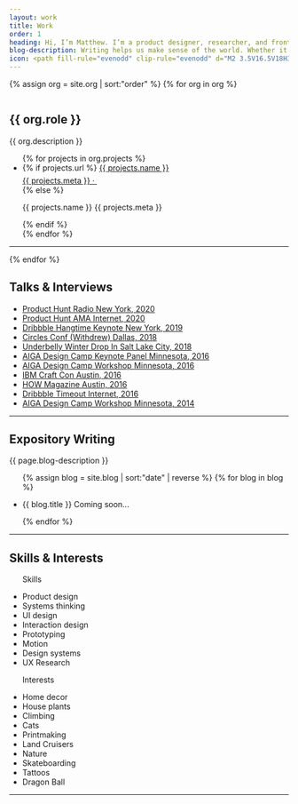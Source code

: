 ```yaml
---
layout: work
title: Work
order: 1
heading: Hi, I’m Matthew. I’m a product designer, researcher, and front-end engineer.
blog-description: Writing helps us make sense of the world. Whether it’s the beginning of an idea, technical documentation, or a good old fashioned story, written language is the first step towards shared understanding. I like to write about work, life, and the interesting bits in between.
icon: <path fill-rule="evenodd" clip-rule="evenodd" d="M2 3.5V16.5V18H3.5H16.5H18V16.5V12H16.5V16.5H3.5V3.5H8V2H3.5H2V3.5ZM16.5 2H12V3.5H15.4394L7.46973 11.4697L8.53039 12.5303L16.5 4.56072V8H18V3.5V2H16.5Z" fill="black" fill-opacity="0.5"/>
---
```


{% assign org = site.org | sort:"order" %}
{% for org in org %}
<article class="c-work">
  <img class="c-work__image" src="..{{ org.logo }}" alt="">
  <div class="c-work__body">
    <h2>{{ org.role }}</h2>
    <p class="c-work__description">{{ org.description }}</p>
    <ul class="c-work__project-list">
      {% for projects in org.projects %}
      <li class="c-work__project">
        {% if projects.url %}
        <a class="c-work__link" href="{{ projects.url }}" target="_blank">{{ projects.name }}
          <div class="c-work__meta">
            <span>{{ projects.meta }}</span>
            <span class="c-work__meta-middot">&middot;</span>
            <svg class="c-work__meta-icon" width="20" height="20" viewBox="0 0 20 20" fill="none" xmlns="http://www.w3.org/2000/svg">{{ page.icon }}</svg>
          </div>
        </a>
        {% else %}
        <p class="c-work__item">{{ projects.name }}
          <span>{{ projects.meta }}</span>
        </p>
        {% endif %}
      </li>
      {% endfor %}
    </ul>
  </div>
</article>
<hr>
{% endfor %}
<article class="c-feature">
  <div class="c-feature__body">
    <h2 class="c-feature__title">Talks &amp; Interviews</h2>
    <ul class="c-feature__talk-list">
      <li class="c-feature__talk">
        <a class="c-work__link" href="https://open.spotify.com/episode/2v54M7wKIDIkkPbuJTPfcp?si=ZYvnBYLQR7-Mj0eDgJSI3g" target="_blank">Product Hunt Radio
          <span>New York, 2020</span>
        </a>
      </li>
      <li class="c-feature__talk">
        <a class="c-work__link" href="https://www.producthunt.com/makers/1-makers/discussion/5306-i-m-matthew-product-designer-at-invision-ama" target="_blank">Product Hunt AMA
          <span>Internet, 2020</span>
        </a>
      </li>
      <li class="c-feature__talk">
        <a class="c-work__link" href="https://www.youtube.com/watch?v=NGginzoOTxM" target="_blank">Dribbble Hangtime Keynote
          <span>New York, 2019</span>
        </a>
      </li>
      <li class="c-feature__talk">
        <a class="c-work__link" href="https://circlesco.com/conference/circles/2018/schedule/" target="_blank">Circles Conf (Withdrew)
          <span>Dallas, 2018</span>
        </a>
      </li>
      <li class="c-feature__talk">
        <a class="c-work__link" href="https://www.facebook.com/UnderbellyCreative/videos/975303462621059/" target="_blank">Underbelly Winter Drop In
          <span>Salt Lake City, 2018</span>
        </a>
      </li>
      <li class="c-feature__talk">
        <a class="c-work__link" href="https://aigaminnesota.org/committee/design-camp/" target="_blank">AIGA Design Camp Keynote Panel
          <span>Minnesota, 2016</span>
        </a>
      </li>
      <li class="c-feature__talk">
        <a class="c-work__link" href="https://www.flickr.com/photos/aigaminnesota/37293897615/" target="_blank">AIGA Design Camp Workshop
          <span>Minnesota, 2016</span>
        </a>
      </li>
      <li class="c-feature__talk">
        <a class="c-work__link" href="https://www.flickr.com/photos/kathrynmcelroy/28606906984/in/album-72157646296926710/" target="_blank">IBM Craft Con
          <span>Austin, 2016</span>
        </a>
      </li>
      <li class="c-feature__talk">
        <a class="c-work__link" href="https://www.instagram.com/p/BKrrhzwDiTX/" target="_blank">HOW Magazine
          <span>Austin, 2016</span>
        </a>
      </li>
      <li class="c-feature__talk">
        <a class="c-work__link" href="https://dribbble.com/stories/2016/03/02/timeout-matthew-paul" target="_blank">Dribbble Timeout
          <span>Internet, 2016</span>
        </a>
      </li>
      <li class="c-feature__talk">
        <a class="c-work__link" href="https://www.flickr.com/photos/aigaminnesota/15606393405/" target="_blank">AIGA Design Camp Workshop
          <span>Minnesota, 2014</span>
        </a>
      </li>
    </ul>
  </div>
</article>
<hr>
<article class="c-feature">
  <div class="c-feature__body">
    <h2>Expository Writing</h2>
    <p class="c-work__description">{{ page.blog-description }}</p>
    <ul class="c-work__project-list">
      {% assign blog = site.blog | sort:"date" | reverse %}
      {% for blog in blog %}
      <li class="c-work__project">
        <!-- <a class="c-work__link" href="{{ blog.url | prepend: site.baseurl }}"> -->
        <p class="c-work__item">{{ blog.title }}
          <span>Coming soon...</span>
        </p>
        <!-- <p class="c-blog__date">{{ blog.date | date: "%B %-d, %Y"}}</p> -->
      </li>
      {% endfor %}
    </ul>
  </div>
</article>
<hr>
<article class="c-feature">
  <div class="c-feature__body">
    <h2 class="c-feature__title">Skills &amp; Interests</h2>
    <div class="c-about">
      <ul class="c-about__list">
      <p class="c-work__item">Skills</p>
        <li class="c-about__list-item">Product design</li>
        <li class="c-about__list-item">Systems thinking</li>
        <li class="c-about__list-item">UI design</li>
        <li class="c-about__list-item">Interaction design</li>
        <li class="c-about__list-item">Prototyping</li>
        <li class="c-about__list-item">Motion</li>
        <li class="c-about__list-item">Design systems</li>
        <li class="c-about__list-item">UX Research</li>
      </ul>
      <ul class="c-about__list">
      <p class="c-work__item">Interests</p>
        <li class="c-about__list-item">Home decor</li>
        <li class="c-about__list-item">House plants</li>
        <li class="c-about__list-item">Climbing</li>
        <li class="c-about__list-item">Cats</li>
        <li class="c-about__list-item">Printmaking</li>
        <li class="c-about__list-item">Land Cruisers</li>
        <li class="c-about__list-item">Nature</li>
        <li class="c-about__list-item">Skateboarding</li>
        <li class="c-about__list-item">Tattoos</li>
        <li class="c-about__list-item">Dragon Ball</li>
      </ul>
    </div>
  </div>
</article>
<hr>
